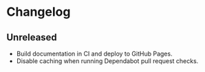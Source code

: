 # Changelog

## Unreleased
- Build documentation in CI and deploy to GitHub Pages.
- Disable caching when running Dependabot pull request checks.
